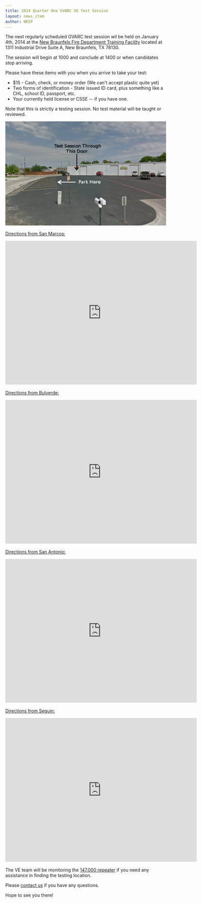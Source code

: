 ```yaml
---
title: 2014 Quarter One GVARC VE Test Session
layout: news_item
author: NK5P
---
```


The next regularly scheduled GVARC test session wil be held on January 4th, 2014 at the [New Braunfels Fire Department Training Facility](https://www.google.com/maps/preview#!q=1311+Industrial+St%2C+New+Braunfels%2C+TX+78130&data=!4m15!2m14!1m13!1s0x865cbd2f8fe7a175%3A0x5e9cd14f2875a896!3m8!1m3!1d4503!2d-98.0991976!3d29.715403!3m2!1i1916!2i998!4f13.1!4m2!3d29.715403!4d-98.0991976) located at 1311 Industrial Drive Suite A, New Braunfels, TX 78130.  

The session will begin at 1000 and conclude at 1400 or when candidates stop arriving.

Please have these items with you when you arrive to take your test:

* $15 - Cash, check, or money order (We can't accept plastic quite yet)
* Two forms of identification - State issued ID card, plus something like a CHL, school ID, passport, etc.
* Your currently held license or CSSE -- if you have one.

Note that this is strictly a testing session.  No test material will be taught or reviewed.

![NBFD Training Center](/img/use_fdtcStreetView.png)

[Directions from San Marcos:](http://goo.gl/maps/yge3r)

<p><iframe src="https://www.google.com/maps/embed?pb=!1m14!4m12!1i0!3e0!4m3!3m2!1d29.8632429!2d-97.94610019999999!4m5!1s0x865cbd2f8fe7a175%3A0x5e9cd14f2875a896!2s1311+Industrial+St%2C+New+Braunfels%2C+TX+78130!3m2!1d29.715403!2d-98.0991976!5e0!3m2!1sen!2sus!4v1386434258424" width="600" height="450" frameborder="0" style="border:0"></iframe></p>  

[Directions from Bulverde:](http://goo.gl/maps/Gp6jK)

<p><iframe src="https://www.google.com/maps/embed?pb=!1m14!4m12!1i0!3e0!4m3!3m2!1d29.7975899!2d-98.4184906!4m5!1s0x865cbd2f8fe7a175%3A0x5e9cd14f2875a896!2s1311+Industrial+St%2C+New+Braunfels%2C+TX+78130!3m2!1d29.715403!2d-98.0991976!5e0!3m2!1sen!2sus!4v1386436022330" width="600" height="450" frameborder="0" style="border:0"></iframe></p>

[Directions from San Antonio:](http://goo.gl/maps/tDAL)

<p><iframe src="https://www.google.com/maps/embed?pb=!1m14!4m12!1i0!3e0!4m3!3m2!1d29.5675162!2d-98.33357!4m5!1s0x865cbd2f8fe7a175%3A0x5e9cd14f2875a896!2s1311+Industrial+St%2C+New+Braunfels%2C+TX+78130!3m2!1d29.715403!2d-98.0991976!5e0!3m2!1sen!2sus!4v1386436303444" width="600" height="450" frameborder="0" style="border:0"></iframe></p>

[Directions from Seguin:](http://goo.gl/maps/XwAZf)

<p><iframe src="https://www.google.com/maps/embed?pb=!1m14!4m12!1i0!3e0!4m3!3m2!1d29.5846657!2d-97.9932424!4m5!1s0x865cbd2f8fe7a175%3A0x5e9cd14f2875a896!2s1311+Industrial+St%2C+New+Braunfels%2C+TX+78130!3m2!1d29.715403!2d-98.0991976!5e0!3m2!1sen!2sus!4v1386436492477" width="600" height="450" frameborder="0" style="border:0"></iframe></p>

The VE team will be monitoring the [147.000 repeater](/rfops/) if you need any assistance in finding the testing location.

Please [contact us](/contact) if you have any questions.

Hope to see you there!

